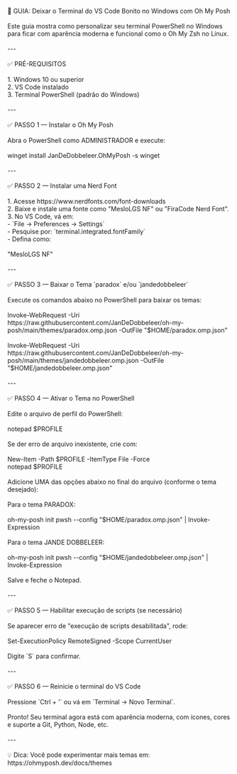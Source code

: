 <p align="left">🚀 GUIA: Deixar o Terminal do VS Code Bonito no Windows com Oh My Posh<br><br>Este guia mostra como personalizar seu terminal PowerShell no Windows para ficar com aparência moderna e funcional como o Oh My Zsh no Linux.<br><br>---<br><br>✅ PRÉ-REQUISITOS<br><br>1. Windows 10 ou superior<br>2. VS Code instalado<br>3. Terminal PowerShell (padrão do Windows)<br><br>---<br><br>✅ PASSO 1 — Instalar o Oh My Posh<br><br>Abra o PowerShell como ADMINISTRADOR e execute:<br><br>    winget install JanDeDobbeleer.OhMyPosh -s winget<br><br>---<br><br>✅ PASSO 2 — Instalar uma Nerd Font<br><br>1. Acesse https://www.nerdfonts.com/font-downloads<br>2. Baixe e instale uma fonte como "MesloLGS NF" ou "FiraCode Nerd Font".<br>3. No VS Code, vá em:<br>   - `File → Preferences → Settings`<br>   - Pesquise por: `terminal.integrated.fontFamily`<br>   - Defina como:<br><br>        "MesloLGS NF"<br><br>---<br><br>✅ PASSO 3 — Baixar o Tema `paradox` e/ou `jandedobbeleer`<br><br>Execute os comandos abaixo no PowerShell para baixar os temas:<br><br>    Invoke-WebRequest -Uri https://raw.githubusercontent.com/JanDeDobbeleer/oh-my-posh/main/themes/paradox.omp.json -OutFile "$HOME/paradox.omp.json"<br><br>    Invoke-WebRequest -Uri https://raw.githubusercontent.com/JanDeDobbeleer/oh-my-posh/main/themes/jandedobbeleer.omp.json -OutFile "$HOME/jandedobbeleer.omp.json"<br><br>---<br><br>✅ PASSO 4 — Ativar o Tema no PowerShell<br><br>Edite o arquivo de perfil do PowerShell:<br><br>    notepad $PROFILE<br><br>Se der erro de arquivo inexistente, crie com:<br><br>    New-Item -Path $PROFILE -ItemType File -Force<br>    notepad $PROFILE<br><br>Adicione UMA das opções abaixo no final do arquivo (conforme o tema desejado):<br><br>Para o tema PARADOX:<br><br>    oh-my-posh init pwsh --config "$HOME/paradox.omp.json" | Invoke-Expression<br><br>Para o tema JANDE DOBBELEER:<br><br>    oh-my-posh init pwsh --config "$HOME/jandedobbeleer.omp.json" | Invoke-Expression<br><br>Salve e feche o Notepad.<br><br>---<br><br>✅ PASSO 5 — Habilitar execução de scripts (se necessário)<br><br>Se aparecer erro de "execução de scripts desabilitada", rode:<br><br>    Set-ExecutionPolicy RemoteSigned -Scope CurrentUser<br><br>Digite `S` para confirmar.<br><br>---<br><br>✅ PASSO 6 — Reinicie o terminal do VS Code<br><br>Pressione `Ctrl + '` ou vá em `Terminal → Novo Terminal`.<br><br>Pronto! Seu terminal agora está com aparência moderna, com ícones, cores e suporte a Git, Python, Node, etc.<br><br>---<br><br>💡 Dica: Você pode experimentar mais temas em:<br>https://ohmyposh.dev/docs/themes</p>

###
